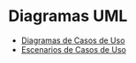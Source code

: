 # Diagramas UML

* [Diagramas de Casos de Uso](diagramas_de_casos_de_uso.md)
* [Escenarios de Casos de Uso](escenarios_de_casos_de_uso.md)

